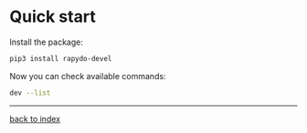
# Quick start

Install the package:
```bash
pip3 install rapydo-devel
```

Now you can check available commands:
```bash
dev --list
```


---

[back to index](../)
